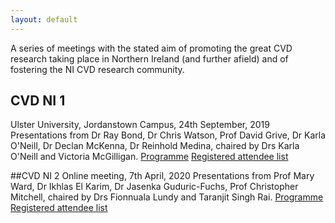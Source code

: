 ```yaml
---
layout: default
---
```

A series of meetings with the stated aim of promoting the great CVD research taking place in Northern Ireland (and further afield) and of fostering the NI CVD research community.

## CVD NI 1
Ulster University, Jordanstown Campus, 24th September, 2019
Presentations from Dr Ray Bond, Dr Chris Watson, Prof David Grive, Dr Karla O'Neill, Dr Declan McKenna, Dr Reinhold Medina, chaired by Drs Karla O'Neill and Victoria McGilligan.  [Programme](assets/CVDNI/Programme1.pdf) [Registered attendee list](asses/CVDNI/Attendee1.pdf)  

##CVD NI 2
Online meeting, 7th April, 2020
Presentations from Prof Mary Ward, Dr Ikhlas El Karim, Dr Jasenka Guduric-Fuchs, Prof Christopher Mitchell, chaired by Drs Fionnuala Lundy and Taranjit Singh Rai.  [Programme](assets/CVDNI/Programme2.pdf) [Registered attendee list](asses/CVDNI/Attendee2.pdf)  
